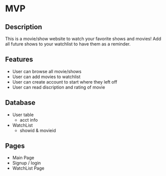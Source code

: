 # MVP
## Description
This is a movie/show website to watch your favorite shows and movies!
Add all future shows to your watchlist to have them as a reminder.
## Features
- User can browse all movie/shows
- User can add movies to watchlist
- User can create account to start where they left off
- User can read discription and rating of movie 
## Database
- User table
    - acct info
- WatchList
    - showid & movieid
## Pages
- Main Page
- Signup / login
- WatchList Page